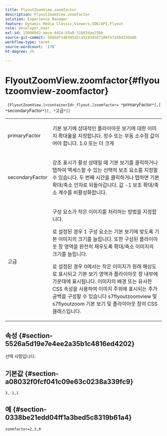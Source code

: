 ```yaml
---
title: FlyoutZoomView.zoomfactor
description: FlyoutZoomView.zoomfactor
solution: Experience Manager
feature: Dynamic Media Classic,Viewers,SDK/API,Flyout
role: Developer,User
exl-id: 150968d2-aece-4d2a-b5a8-31b03dae25bb
source-git-commit: 50dddf148345d2ca5243d5d7108fefa56d23dad6
workflow-type: tm+mt
source-wordcount: '178'
ht-degree: 2%

---
```


# FlyoutZoomView.zoomfactor{#flyoutzoomview-zoomfactor}

` [FlyoutZoomView.|<containerId>_flyout.]zoomfactor= *`primaryFactor`*[,[ *`secondaryFactor`*][, *`고급`*]]`

<table id="table_9B98C97485DD4DEB8A6ECBCE8DF6B886"> 
 <tbody> 
  <tr> 
   <td colname="col1"> <p> <span class="codeph"> <span class="varname"> primaryFactor</span> </span> </p> </td> 
   <td colname="col2"> <p> 기본 보기에 상대적인 플라이아웃 보기에 대한 이미지 확대율을 지정합니다. 정수 또는 부동 소수점 값이어야 합니다. <span class="codeph"> 1.0</span> 또는 더 크게 </p> </td> 
  </tr> 
  <tr> 
   <td colname="col1"> <p> <span class="codeph"> <span class="varname"> secondaryFactor</span> </span> </p> </td> 
   <td colname="col2"> <p> 강조 표시가 활성 상태일 때 기본 보기를 클릭하거나 탭하여 액세스할 수 있는 선택적 보조 요소를 지정할 수 있습니다. 두 번째 시간을 클릭하거나 탭하면 기본 확대/축소 인자로 되돌아갑니다. 값 <span class="codeph"> -1</span> 보조 확대/축소 계수를 비활성화합니다. </p> </td> 
  </tr> 
  <tr> 
   <td colname="col1"> <p><span class="codeph"><span class="varname"> 고급</span></span> </p> </td> 
   <td colname="col2"> <p>구성 요소가 작은 이미지를 처리하는 방법을 지정합니다. </p> <p>로 설정된 경우 <span class="codeph"> 1</span> 구성 요소는 기본 보기에 맞도록 기본 이미지의 크기를 늘립니다. 또한 구성된 플라이아웃 창 영역을 완전히 채우도록 확대/축소 이미지의 크기를 늘립니다. </p> <p>로 설정된 경우 <span class="codeph"> 0</span>에서는 작은 이미지가 원래 해상도로 표시되고 기본 보기 영역과 플라이아웃 창 내부에 가운데에 표시됩니다. 이미지의 배경 또는 유사한 CSS 속성을 사용하여 이미지 주위에 표시되는 추가 공백을 구성할 수 있습니다 <span class="codeph"> s7flyoutzoomview</span> 및 <span class="codeph"> s7flyoutzoom</span> 기본 보기 및 플라이아웃 창의 CSS 클래스입니다. </p> </td> 
  </tr> 
 </tbody> 
</table>

## 속성 {#section-5526a5d19e7e4ee2a35b1c4816ed4202}

선택 사항입니다.

## 기본값 {#section-a08032f0fcf041c09e63c0238a339fc9}

`3,-1,1`

## 예 {#section-0338be21edd04ff1a3bed5c8319b61a4}

`zoomfactor=2,3,0`
